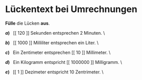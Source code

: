 <!--
version:  0.0.1

language: de

@style
input {
    text-align: center;
}

.flex-container {
    display: flex;
    flex-wrap: wrap;
    align-items: stretch;
    gap: 20px;
}

.flex-child {
    flex: 1;
    min-width: 350px;
    margin-right: 20px;
}

@media (max-width: 400px) {
    .flex-child {
        flex: 100%;
        margin-right: 0;
    }
}
@end

formula: \carry   \textcolor{red}{\scriptsize #1}
formula: \digit   \rlap{\carry{#1}}\phantom{#2}#2
formula: \permil  \text{‰}

import: https://raw.githubusercontent.com/LiaTemplates/Tikz-Jax/main/README.md

script: https://cdn.jsdelivr.net/gh/LiaTemplates/Tikz-Jax@main/dist/index.js


tags: Einheiten, Länge, Zeit, Masse, Volumen, sehr leicht, sehr niedrig, Angeben

comment: Wie viel sind nochmal was? Fülle die Lücken der Umrechnung.

author: Martin Lommatzsch

-->




# Lückentext bei Umrechnungen

**Fülle** die Lücken **aus**.



<section class="flex-container">

<div class="flex-child">

__$a)\;\;$__ [[  120  ]] Sekunden entsprechen $2$ Minuten. \


</div>
<div class="flex-child">

__$b)\;\;$__ [[ 1000 ]] Milliliter entsprechen ein Liter. \


</div>
<div class="flex-child">

__$c)\;\;$__ Ein Zentimeter entsprechen [[  10  ]] Millimeter. \


</div>
<div class="flex-child">

__$d)\;\;$__ Ein Kilogramm entspricht [[ 1000000 ]] Milligramm. \


</div>
<div class="flex-child">

__$e)\;\;$__ [[   1  ]] Dezimeter entspricht $10$ Zentrimeter. \


</div>


</section>







